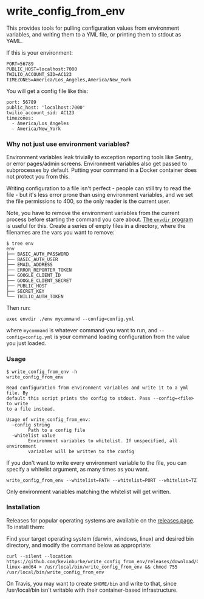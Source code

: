 # write_config_from_env

This provides tools for pulling configuration values from environment variables,
and writing them to a YML file, or printing them to stdout as YAML.

If this is your environment:

```
PORT=56789
PUBLIC_HOST=localhost:7000
TWILIO_ACCOUNT_SID=AC123
TIMEZONES=America/Los_Angeles,America/New_York
```

You will get a config file like this:

```
port: 56789
public_host: 'localhost:7000'
twilio_account_sid: AC123
timezones:
  - America/Los_Angeles
  - America/New_York
```

### Why not just use environment variables?

Environment variables leak trivially to exception reporting tools like Sentry,
or error pages/admin screens. Environment variables also get passed to
subprocesses by default. Putting your command in a Docker container does not
protect you from this.

Writing configuration to a file isn't perfect - people can still try to read the
file - but it's less error prone than using environment variables, and we set
the file permissions to 400, so the only reader is the current user.

Note, you have to remove the environment variables from the current process
before starting the command you care about. [The `envdir` program][envdir] is
useful for this. Create a series of empty files in a directory, where the
filenames are the vars you want to remove:

```
$ tree env
env
├── BASIC_AUTH_PASSWORD
├── BASIC_AUTH_USER
├── EMAIL_ADDRESS
├── ERROR_REPORTER_TOKEN
├── GOOGLE_CLIENT_ID
├── GOOGLE_CLIENT_SECRET
├── PUBLIC_HOST
├── SECRET_KEY
└── TWILIO_AUTH_TOKEN
```

Then run:

```
exec envdir ./env mycommand --config=config.yml
```

where `mycommand` is whatever command you want to run, and `--config=config.yml`
is your command loading configuration from the value you just loaded.

[envdir]: https://cr.yp.to/daemontools/envdir.html

### Usage

```
$ write_config_from_env -h
write_config_from_env

Read configuration from environment variables and write it to a yml file. By
default this script prints the config to stdout. Pass --config=<file> to write
to a file instead.

Usage of write_config_from_env:
  -config string
        Path to a config file
  -whitelist value
        Environment variables to whitelist. If unspecified, all environment
        variables will be written to the config
```

If you don't want to write every environment variable to the file, you can
specify a whitelist argument, as many times as you want.

```
write_config_from_env --whitelist=PATH --whitelist=PORT --whitelist=TZ
```

Only environment variables matching the whitelist will get written.

### Installation

Releases for popular operating systems are available on the [releases
page][releases]. To install them:

Find your target operating system (darwin, windows, linux) and desired bin
directory, and modify the command below as appropriate:

    curl --silent --location https://github.com/kevinburke/write_config_from_env/releases/download/0.4/write_config_from_env-linux-amd64 > /usr/local/bin/write_config_from_env && chmod 755 /usr/local/bin/write_config_from_env

On Travis, you may want to create `$HOME/bin` and write to that, since
/usr/local/bin isn't writable with their container-based infrastructure.


[releases]: https://github.com/kevinburke/write_config_from_env/releases
